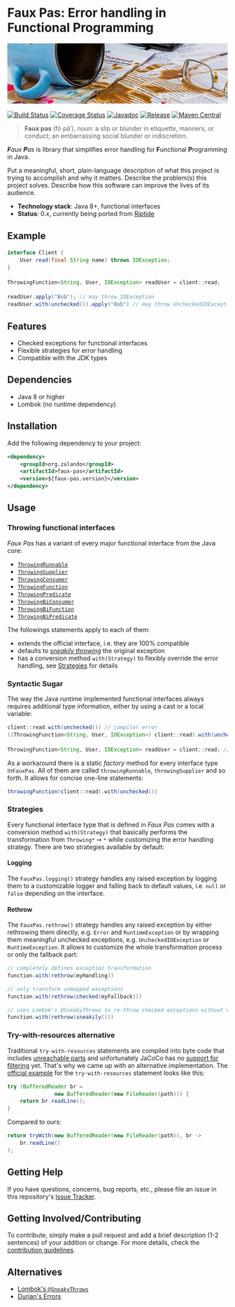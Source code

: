 # Faux Pas: Error handling in Functional Programming

[![Spilled coffee](docs/spilled-coffee.jpg)](https://pixabay.com/en/mistake-spill-slip-up-accident-876597/)

[![Build Status](https://img.shields.io/travis/zalando-incubator/faux-pas.svg)](https://travis-ci.org/zalando-incubator/faux-pas)
[![Coverage Status](https://img.shields.io/coveralls/zalando-incubator/faux-pas.svg)](https://coveralls.io/r/zalando-incubator/faux-pas)
[![Javadoc](https://javadoc-emblem.rhcloud.com/doc/org.zalando/faux-pas/badge.svg)](http://www.javadoc.io/doc/org.zalando/faux-pas)
[![Release](https://img.shields.io/github/release/zalando-incubator/faux-pas.svg)](https://github.com/zalando-incubator/faux-pas/releases)
[![Maven Central](https://img.shields.io/maven-central/v/org.zalando/faux-pas.svg)](https://maven-badges.herokuapp.com/maven-central/org.zalando/faux-pas)

> **Faux pas** (fō pä′), noun: a slip or blunder in etiquette, manners, or conduct; an embarrassing social blunder or indiscretion.

_**F**aux  **P**as_ is library that simplifies error handling for **F**unctional **P**rogramming in Java.

Put a meaningful, short, plain-language description of what
this project is trying to accomplish and why it matters.
Describe the problem(s) this project solves.
Describe how this software can improve the lives of its audience.

- **Technology stack**: Java 8+, functional interfaces
- **Status**:  0.x, currently being ported from [Riptide](https://www.github.com/zalando/riptide)

## Example

```java
interface Client {
    User read(final String name) throws IOException;
}

ThrowingFunction<String, User, IOException> readUser = client::read;

readUser.apply("Bob"); // may throw IOException
readUser.with(unchecked()).apply("Bob") // may throw UncheckedIOException
```

## Features

- Checked exceptions for functional interfaces 
- Flexible strategies for error handling
- Compatible with the JDK types

## Dependencies

- Java 8 or higher
- Lombok (no runtime dependency)

## Installation

Add the following dependency to your project:

```xml
<dependency>
    <groupId>org.zalando</groupId>
    <artifactId>faux-pas</artifactId>
    <version>${faux-pas.version}</version>
</dependency>
```

## Usage

### Throwing functional interfaces

*Faux Pas* has a variant of every major functional interface from the Java core:

 - [`ThrowingRunnable`](src/main/java/org/zalando/fauxpas/ThrowingRunnable.java)
 - [`ThrowingSupplier`](src/main/java/org/zalando/fauxpas/ThrowingSupplier.java)
 - [`ThrowingConsumer`](src/main/java/org/zalando/fauxpas/ThrowingConsumer.java)
 - [`ThrowingFunction`](src/main/java/org/zalando/fauxpas/ThrowingFunction.java)
 - [`ThrowingPredicate`](src/main/java/org/zalando/fauxpas/ThrowingPredicate.java)
 - [`ThrowingBiConsumer`](src/main/java/org/zalando/fauxpas/ThrowingBiConsumer.java)
 - [`ThrowingBiFunction`](src/main/java/org/zalando/fauxpas/ThrowingBiFunction.java)
 - [`ThrowingBiPredicate`](src/main/java/org/zalando/fauxpas/ThrowingBiPredicate.java)

The followings statements apply to each of them:
- extends the official interface, i.e. they are 100% compatible
- defaults to [*sneakily throwing*](https://projectlombok.org/features/SneakyThrows.html) the original exception
- has a conversion method `with(Strategy)` to flexibly override the error handling, see [Strategies](#strategies) for details

### Syntactic Sugar

The way the Java runtime implemented functional interfaces always requires additional type information, either by
using a cast or a local variable:

```java
client::read.with(unchecked()) // compiler error
((ThrowingFunction<String, User, IOException>) client::read).with(unchecked()) // too verbose

ThrowingFunction<String, User, IOException> readUser = client::read; // local variable not always desired
```

As a workaround there is a static *factory* method for every interface type in`FauxPas`. All of them are called
`throwingRunnable`, `throwingSupplier` and so forth. It allows for concise one-line statements:

```java
throwingFunction(client::read).with(unchecked())
```

### Strategies

Every functional interface type that is defined in *Faux Pas* comes with a conversion method `with(Strategy)` that
basically performs the transformation from `Throwing*` ➙ `*` while customizing the error handling strategy. There are
two strategies available by default:

#### Logging

The `FauxPas.logging()` strategy handles any raised exception by logging them to a customizable logger and falling
back to default values, i.e. `null` or `false` depending on the interface.

#### Rethrow

The `FauxPas.rethrow()` strategy handles any raised exception by either rethrowing them directly, e.g. `Error` and
`RuntimeException` or by wrapping them meaningful unchecked exceptions, e.g. `UncheckedIOException` or
`RuntimeException`. It allows to customize the whole transformation process or only the fallback part:

```java
// completely defines exception transformation
function.with(rethrow(myHandling))
```

```java
// only transform unmapped exceptions
function.with(rethrow(checked(myFallback)))
```

```java
// uses Lombok's @SneakyThrows to re-throw checked exceptions without declaring it
function.with(rethrow(sneakily()))
```

### Try-with-resources alternative

Traditional `try-with-resources` statements are compiled into byte code that includes
[unreachable parts](http://stackoverflow.com/a/17356707) and unfortunately JaCoCo has no
[support for filtering](https://github.com/jacoco/jacoco/wiki/FilteringOptions) yet. That's why we came up with an
alternative implementation. The [official example](https://docs.oracle.com/javase/tutorial/essential/exceptions/tryResourceClose.html)
for the `try-with-resources` statement looks like this:

```java
try (BufferedReader br =
               new BufferedReader(new FileReader(path))) {
    return br.readLine();
}
```

Compared to ours:

```java
return tryWith(new BufferedReader(new FileReader(path)), br -> 
    br.readLine()
);
```

## Getting Help

If you have questions, concerns, bug reports, etc., please file an issue in this repository's [Issue Tracker](../../issues).

## Getting Involved/Contributing

To contribute, simply make a pull request and add a brief description (1-2 sentences) of your addition or change. For
more details, check the [contribution guidelines](CONTRIBUTING.md).

## Alternatives

- [Lombok's `@SneakyThrows`](https://projectlombok.org/features/SneakyThrows.html)
- [Durian's Errors](https://github.com/diffplug/durian)


